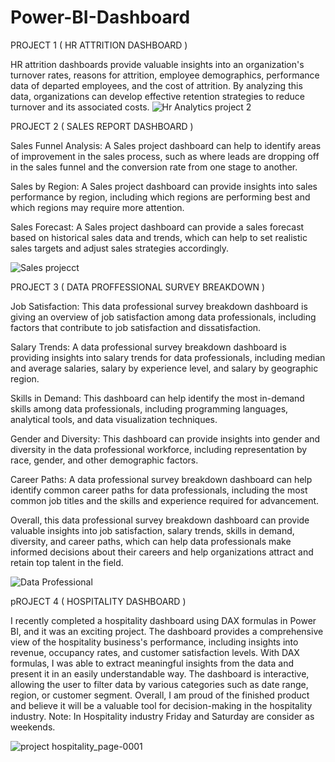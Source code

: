 # Power-BI-Dashboard

PROJECT 1 ( HR ATTRITION DASHBOARD )

HR attrition dashboards provide valuable insights into an organization's turnover rates, reasons for attrition, employee demographics, performance data of departed employees, and the cost of attrition. By analyzing this data, organizations can develop effective retention strategies to reduce turnover and its associated costs.
![Hr Analytics project 2](https://user-images.githubusercontent.com/106580702/230169947-cd6ee60c-8998-4a32-a5c5-605c2c0594e7.jpg)


PROJECT 2 ( SALES REPORT DASHBOARD )

Sales Funnel Analysis: A Sales project dashboard can help to identify areas of improvement in the sales process, such as where leads are dropping off in the sales funnel and the conversion rate from one stage to another.

Sales by Region: A Sales project dashboard can provide insights into sales performance by region, including which regions are performing best and which regions may require more attention.

Sales Forecast: A Sales project dashboard can provide a sales forecast based on historical sales data and trends, which can help to set realistic sales targets and adjust sales strategies accordingly.

![Sales projecct](https://user-images.githubusercontent.com/106580702/230172336-ac504a95-fe87-49c4-8cab-4c0d92699c8f.jpg)


PROJECT 3 ( DATA PROFFESSIONAL SURVEY BREAKDOWN )

Job Satisfaction: This data professional survey breakdown dashboard is giving an overview of job satisfaction among data professionals, including factors that contribute to job satisfaction and dissatisfaction.

Salary Trends: A data professional survey breakdown dashboard is providing insights into salary trends for data professionals, including median and average salaries, salary by experience level, and salary by geographic region.

Skills in Demand: This dashboard can help identify the most in-demand skills among data professionals, including programming languages, analytical tools, and data visualization techniques.

Gender and Diversity: This dashboard can provide insights into gender and diversity in the data professional workforce, including representation by race, gender, and other demographic factors.

Career Paths: A data professional survey breakdown dashboard can help identify common career paths for data professionals, including the most common job titles and the skills and experience required for advancement.

Overall, this data professional survey breakdown dashboard can provide valuable insights into job satisfaction, salary trends, skills in demand, diversity, and career paths, which can help data professionals make informed decisions about their careers and help organizations attract and retain top talent in the field.

![Data Professional](https://user-images.githubusercontent.com/106580702/230173851-74c5b2ba-36f2-422d-bb6c-147e47ccc19d.jpg)

pROJECT 4 ( HOSPITALITY DASHBOARD )

I recently completed a hospitality dashboard using DAX formulas in Power BI, and it was an exciting project. The dashboard provides a comprehensive view of the hospitality business's performance, including insights into revenue, occupancy rates, and customer satisfaction levels. With DAX formulas, I was able to extract meaningful insights from the data and present it in an easily understandable way. The dashboard is interactive, allowing the user to filter data by various categories such as date range, region, or customer segment. Overall, I am proud of the finished product and believe it will be a valuable tool for decision-making in the hospitality industry.
Note: In Hospitality industry Friday and Saturday are consider as weekends.

![project hospitality_page-0001](https://user-images.githubusercontent.com/106580702/232848521-798cdeb7-6005-4366-8cfc-8ade38ab4ffb.jpg)
